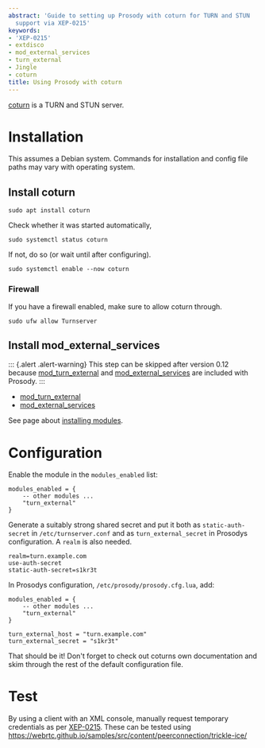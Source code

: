 ```yaml
---
abstract: 'Guide to setting up Prosody with coturn for TURN and STUN
  support via XEP-0215'
keywords:
- 'XEP-0215'
- extdisco
- mod_external_services
- turn_external
- Jingle
- coturn
title: Using Prosody with coturn
---
```


[coturn](https://github.com/coturn/coturn) is a TURN and STUN server.

# Installation

This assumes a Debian system. Commands for installation and config file
paths may vary with operating system.

## Install coturn

``` {.bash}
sudo apt install coturn
```

Check whether it was started automatically,

``` {.bash}
sudo systemctl status coturn
```

If not, do so (or wait until after configuring).

``` {.bash}
sudo systemctl enable --now coturn
```

### Firewall

If you have a firewall enabled, make sure to allow coturn through.

``` {.bash}
sudo ufw allow Turnserver
```

## Install mod_external_services

::: {.alert .alert-warning}
This step can be skipped after version 0.12 because
[mod_turn_external](/doc/modules/mod_turn_external) and
[mod_external_services](/doc/modules/mod_external_services) are included
with Prosody.
:::

-   [mod_turn_external](https://modules.prosody.im/mod_turn_external)
-   [mod_external_services](https://modules.prosody.im/mod_external_services)

See page about [installing
modules](/doc/installing_modules#prosody-modules).

# Configuration

Enable the module in the `modules_enabled` list:

``` {.lua}
modules_enabled = {
    -- other modules ...
    "turn_external"
}
```

Generate a suitably strong shared secret and put it both as
`static-auth-secret` in `/etc/turnserver.conf` and as
`turn_external_secret` in Prosodys configuration. A `realm` is also
needed.

``` {.ini}
realm=turn.example.com
use-auth-secret
static-auth-secret=s1kr3t
```

In Prosodys configuration, `/etc/prosody/prosody.cfg.lua`, add:

``` {.lua}
modules_enabled = {
    -- other modules ...
    "turn_external"
}

turn_external_host = "turn.example.com"
turn_external_secret = "s1kr3t"
```

That should be it! Don't forget to check out coturns own documentation
and skim through the rest of the default configuration file.

# Test

By using a client with an XML console, manually request temporary
credentials as per
[XEP-0215](https://xmpp.org/extensions/xep-0215.html#usecases). These
can be tested using
<https://webrtc.github.io/samples/src/content/peerconnection/trickle-ice/>
